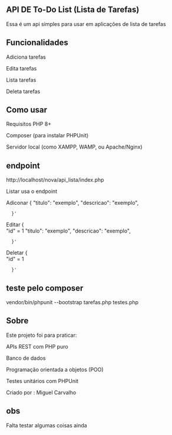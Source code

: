 ## API DE To-Do List (Lista de Tarefas)
Essa é um api simples para usar em aplicações de lista de tarefas

## Funcionalidades
Adiciona tarefas

Edita tarefas

Lista tarefas

Deleta tarefas

## Como usar
Requisitos
PHP 8+

Composer (para instalar PHPUnit)

Servidor local (como XAMPP, WAMP, ou Apache/Nginx)

## endpoint 
http://localhost/nova/api_lista/index.php

Listar
usa o endpoint

Adiconar
{
        "titulo": "exemplo",
        "descricao": "exemplo",
        
      }'

Editar
{        
        "id" = 1
        "titulo": "exemplo",
        "descricao": "exemplo",
        
      }'

Deletar
{        
        "id" = 1
    
        
      }'





## teste pelo composer
vendor/bin/phpunit --bootstrap tarefas.php testes.php

## Sobre
Este projeto foi para praticar:

APIs REST com PHP puro

Banco de dados

Programação orientada a objetos (POO)

Testes unitários com PHPUnit

Criado por : Miguel Carvalho

## obs
 Falta testar algumas coisas ainda

